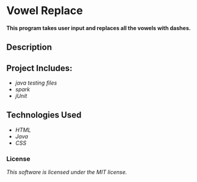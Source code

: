 # Vowel Replace

#### This program takes user input and replaces all the vowels with dashes.

## Description

## Project Includes:

* _java testing files_
* _spark_
* _jUnit_


## Technologies Used

* _HTML_
* _Java_
* _CSS_



### License

*This software is licensed under the MIT license.*
